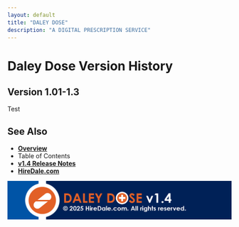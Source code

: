 ```yaml
---
layout: default
title: "DALEY DOSE"
description: "A DIGITAL PRESCRIPTION SERVICE"
---
```


# Daley Dose Version History
## Version 1.01-1.3

Test

## See Also

- [**Overview**](https://hiredale.github.io/daleydose/)
- Table of Contents
- [**v1.4 Release Notes**](/daleydose/release-notes-v1.4)
- [**HireDale.com**](https://hiredale.github.io)

![Footer](/images/daley-dose-footer.png)
